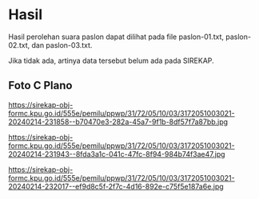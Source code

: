 # Hasil

Hasil perolehan suara paslon dapat dilihat pada file paslon-01.txt, paslon-02.txt, dan paslon-03.txt.

Jika tidak ada, artinya data tersebut belum ada pada SIREKAP.

## Foto C Plano

https://sirekap-obj-formc.kpu.go.id/555e/pemilu/ppwp/31/72/05/10/03/3172051003021-20240214-231858--b70470e3-282a-45a7-9f1b-8df57f7a87bb.jpg

https://sirekap-obj-formc.kpu.go.id/555e/pemilu/ppwp/31/72/05/10/03/3172051003021-20240214-231943--8fda3a1c-041c-47fc-8f94-984b74f3ae47.jpg

https://sirekap-obj-formc.kpu.go.id/555e/pemilu/ppwp/31/72/05/10/03/3172051003021-20240214-232017--ef9d8c5f-2f7c-4d16-892e-c75f5e187a6e.jpg
